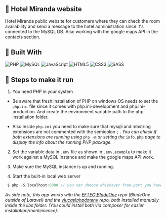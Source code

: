 
## 📰 Hotel Miranda website

  

Hotel Miranda public website for customers where they can check the room availability and send a message to the hotel administration since it's connected to the MySQL DB. Also working with the google maps API in the contacts section.

  

## 🔧 Built With

  

![PHP](https://img.shields.io/badge/php-%23777BB4.svg?style=for-the-badge&logo=php&logoColor=white) ![MySQL](https://img.shields.io/badge/mysql-%2300f.svg?style=for-the-badge&logo=mysql&logoColor=white) ![JavaScript](https://img.shields.io/badge/javascript-%23323330.svg?style=for-the-badge&logo=javascript&logoColor=%23F7DF1E) ![HTML5](https://img.shields.io/badge/html5-%23E34F26.svg?style=for-the-badge&logo=html5&logoColor=white) ![CSS3](https://img.shields.io/badge/css3-%231572B6.svg?style=for-the-badge&logo=css3&logoColor=white) ![SASS](https://img.shields.io/badge/SASS-hotpink.svg?style=for-the-badge&logo=SASS&logoColor=white)
  


## 🔑 Steps to make it run



1. You need PHP in your system 

- Be aware that fresh installation of PHP on windows OS needs to set the `php.ini` file since it comes with php.ini-development and php.ini-production. And create the environment variable path to the php installation folder.

- Also inside `php.ini` you need to make sure that mysqli and mbstring extensions are not commented with the semicolon `;` .
_You can check if both extensions are running using_  `php -m`  _or setting the_  `info.php`  _page to display the info about the running PHP package._

2. Set the variable data in `.env` file as shown in `.env.example` to make it work against a MySQL instance and make the google maps API work.

3. Make sure the MySQL instance is up and running.

4. Start the built-in local web server

```javascript
 $ php -S localhost:8000 // you can choose whichever free port you have
```
_As side note, this app works with the [EFTEC\BladeOne](https://github.com/EFTEC/BladeOne) repo (BladeOne outside of Laravel) and the [vlucas\phpdotenv](https://github.com/vlucas/phpdotenv) repo, both installed manually inside the libs folder. (You could install both via composer for easier installation/manteinence)._